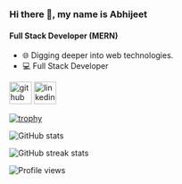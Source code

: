 ### Hi there 👋, my name is Abhijeet
#### Full Stack Developer (MERN)

- 🌐️ Digging deeper into web technologies.
- 💻️ Full Stack Developer

[<img src='https://cdn.jsdelivr.net/npm/simple-icons@3.0.1/icons/github.svg' alt='github' height='40'>](https://github.com/Abhijeet199)  [<img src='https://cdn.jsdelivr.net/npm/simple-icons@3.0.1/icons/linkedin.svg' alt='linkedin' height='40'>](https://www.linkedin.com/in/abhijeet-singh-225840190/)  

[![trophy](https://github-profile-trophy.vercel.app/?username=Abhijeet199)](https://github.com/ryo-ma/github-profile-trophy)

![GitHub stats](https://github-readme-stats.vercel.app/api?username=Abhijeet199&show_icons=true)  

![GitHub streak stats](https://github-readme-streak-stats.herokuapp.com/?user=Abhijeet199)  

![Profile views](https://gpvc.arturio.dev/Abhijeet199)  



